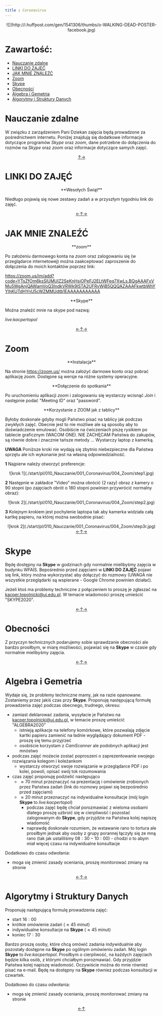 ```yaml
---
title : Coronavirus
---
```


<center>
![](http://i.huffpost.com/gen/1541306/thumbs/o-WALKING-DEAD-POSTER-facebook.jpg)
</center>



# Zawartość:

* [Nauczanie zdalne](#nauczanie-zdalne)
* [LINKI DO ZAJĘĆ](#linki-do-zajęć)
* [JAK MNIE ZNALEŹĆ](#jak-mnie-znaleźć)
* [Zoom](#zoom)
* [Skype](#skype)
* [Obecności](#obecności)
* [Algebra i Gemetria](#algebra-i-gemetria)
* [Algorytmy i Struktury Danych](#algorytmy-i-struktury-danych)



# Nauczanie zdalne

W związku z zarządzeniem Pani Dziekan zajęcia będą prowadzone
za pośrednictwem internetu. Poniżej 
znajdują się dodatkowe informacje dotyczące programów *Skype* oraz *zoom*,
dane potrzebne do dołączenia do rozmów na *Skype* oraz *zoom*
oraz informacje dotyczące samych zajęć.

<div style="text-align: center"><a href = #zawartość title = "zawartość">↑</a><a href = #linki-do-zajęć title = "linki do zajęć">→</a></div>

# LINKI DO ZAJĘĆ

<center>
**Wesołych Świąt**
</center>

Niedługo pojawią się nowe zestawy zadań a w przyszłym tygodniu link do zajęć.

<div style="text-align: center"><a href = #nauczanie-zdalne title = "nauczanie zdalne">←</a><a href = #zawartość title = "zawartość">↑</a><a href = #jak-mnie-znaleźć title = "jak mnie znaleźć">→</a></div>

# JAK MNIE ZNALEŹĆ

<center>
**zoom**
</center>

Po założeniu darmowego konta na *zoom* oraz zalogowaniu się (w przeglądarce internetowej)
można zaakceptować zaproszenie do dołączenia do moich kontaktów poprzez link:

<https://zoom.us/im/add?code=YTsZfOm6ksSlUMUlZ2SeKnHsiOPeFJ2ELtWFeq7XwLs.BQgAAAFxVMu5WgAnjQAWamVoQ3lndkVRWk9lSTA2UFRvWjB5QQQAZAAAFkwtbWhYYlhKUTdHYnU5cWZMMUdtb1EAAAAAAAAAAA>


<center>
**Skype**
</center>

Można znaleźć mnie na skype pod nazwą:

*live:kacpertopol*

<div style="text-align: center"><a href = #linki-do-zajęć title = "linki do zajęć">←</a><a href = #zawartość title = "zawartość">↑</a><a href = #zoom title = "zoom">→</a></div>

# Zoom

<center>
**Instalacja**
</center>

Na stronie <https://zoom.us/>
można założyć darmowe konto oraz pobrać aplikację *zoom*. Dostępne
są wersje na różne systemy operacyjne.

<center>
**Dołączenie do spotkania**
</center>

Po uruchomieniu aplikacji *zoom* i zalogowaniu się
wystarczy wcisnąć *Join* i następnie podać "Meeting ID"
oraz "password". 

<center>
**Korzystanie z ZOOM jak z tablicy**
</center>

Byłoby doskonale gdyby mogli Państwo pisać na tablicy jak podczas
zwykłych zajęć. Obecnie jest to nie możliwe ale są sposoby aby to
doświadczenie emulować.
Osobiście na ćwiczeniach piszę rysikiem po tablecie graficznym (WACOM ONE). 
NIE ZACHĘCAM Państwa do zakupów, są równie dobre i znacznie tańsze metody ...
Wystarczy laptop z kamerką.

**UWAGA** Poniższe kroki nie wydają się zbytnio niebezpieczne
dla Państwa sprzętu ale ich wykonanie jest na własną odpowiedzialność.

**1** Najpierw należy otworzyć preferencje:

<center>
![krok 1](./start/pl/010_Nauczanie/001_Coronavirus/004_Zoom/step1.jpg)
</center>

**2** Następnie w zakładce "Video" można obrócić (2 razy) obraz z kamery
o $90$ stopni (po zajęciach obrót o $180$ stopni powinien przywrócić 
normalny obraz):

<center>
![krok 2](./start/pl/010_Nauczanie/001_Coronavirus/004_Zoom/step2.jpg)
</center>

**3** Kolejnym krokiem jest pochylenie laptopa tak aby kamerka widziała całą kartkę papieru,
na której można swobodnie pisać:

<center>
![krok 2](./start/pl/010_Nauczanie/001_Coronavirus/004_Zoom/step3r.jpg)
</center>





<div style="text-align: center"><a href = #jak-mnie-znaleźć title = "jak mnie znaleźć">←</a><a href = #zawartość title = "zawartość">↑</a><a href = #skype title = "skype">→</a></div>

# Skype

Będę dostępny na **Skype** w godzinach
gdy normalnie mielibyśmy zajęcia w budynku WFAIS. Bepośrednio
przed zajęciami w **LINKI DO ZAJĘĆ** pojawi się link, który można wykorzystać
aby dołączyć do rozmowy (UWAGA nie wszystkie przeglądarki
są wspierane - Google Chrome powinien działać).

Jeżeli ktoś ma problemy techniczne z połączeniem
to proszę je zgłaszać na <kacper.topolnicki@uj.edu.pl>.
W temacie wiadomości proszę umieścić "SKYPE2020".

<div style="text-align: center"><a href = #zoom title = "zoom">←</a><a href = #zawartość title = "zawartość">↑</a><a href = #obecności title = "obecności">→</a></div>

# Obecności

Z przyczyn technicznych podarujemy sobie sprawdzanie obecności ale
bardzo prosiłbym, w miarę możliwości, pojawiać się na **Skype**
w czasie gdy normalnie mielibyśmy zajęcia.

<div style="text-align: center"><a href = #skype title = "skype">←</a><a href = #zawartość title = "zawartość">↑</a><a href = #algebra-i-gemetria title = "algebra i gemetria">→</a></div>

# Algebra i Gemetria

Wydaje się, że problemy techniczne mamy, jak na razie opanowane. 
Zostaniemy przez jakiś czas przy **Skype**.
Proponuję następującą formułę prowadzenia zajęć podczas 
obecnego, trudnego, okresu:

* zamiast deklarować zadania, wysyłacie je Państwo na <kacper.topolnicki@uj.edu.pl>,
  w temacie proszę umieścić "ALGEBRA2020"
  * istnieją aplikacje na telefony komórkowe, które pozwalają zdjęcie
    kartki papieru zamienić na ładnie wyglądający dokument PDF - proszę
    się temu przyjrzeć
  * osobiście korzystam z *CamScanner* ale podobnych aplikacji jest mnóstwo
* podczas zajęć możecie zostać poproszeni o zaprezentowanie swojego rozwiązania kolegom i koleżankom
  * wystarczy otworzyć swoje rozwiązanie w przeglądarce PDF i po kolei, powoli, opisać
    swój tok rozumowania 
* czas zajęć proponuję podzielić następująco
  * $\approx 70$ minut przeznaczyć na prezentację i omówienie zrobionych przez Państwa zadań (link do rozmowy pojawi się 
    bezpośrednio przed zajęciami)
  * $\approx 20$ minut przeznaczyć na indywidualne konsultacje (mój login **Skype** to *live:kacpertopol*)
    * podczas zajęć będę chciał porozmawiać z wieloma osobami dlatego proszę uzbroić się w cierpliwość i
      pozostać zalogowanym do **Skype**,
      gdy przyjdzie na Państwa kolej napiszę wiadomość
    * naprawdę doskonale rozumiem, że wstawanie rano to tortura ale prosiłbym jednak aby osoby z grupy 
      porannej łączyły się ze mną rano (tak jak ustaliliśmy $08:30 - 10:00$) - chodzi o to abym miał więcej czasu na indywidualne konsultacje

Dodatkowo do czasu odwołania:

* moga się zmienić zasady oceniania, proszę monitorować zmiany na stronie


<div style="text-align: center"><a href = #obecności title = "obecności">←</a><a href = #zawartość title = "zawartość">↑</a><a href = #algorytmy-i-struktury-danych title = "algorytmy i struktury danych">→</a></div>

# Algorytmy i Struktury Danych

Proponuję następującą formulę prowadzenia zajęć:

* start $16:00$
* krótkie omówienie zadań ($\approx 45$ minut)
* indywidualne konsultacje na **Skype** ($\approx 45$ minut)
* koniec $17:30$

Bardzo proszę osoby, które chcą omówić zadania indywidualnie aby 
pozostały dostępne na **Skype** po ogólnym omówieniu zadań.
Mój login **Skype** to *live:kacpertopol*.
Prosiłbym o cierpliwość, na każdych zajęciach będzie kilka osób, z którymi
chciałbym porozmawiać. Gdy przyjdzie Państwa kolej napiszę wiadomość. 
Oczywiście można do mnie również pisać na e-mail. Będę na 
dostępny na **Skype** równiez podczas konsultacji w czwartek.

Dodatkowo do czasu odwołania:

* moga się zmienić zasady oceniania, proszę monitorować zmiany na stronie


<div style="text-align: center"><a href = #algebra-i-gemetria title = "algebra i gemetria">←</a><a href = #zawartość title = "zawartość">↑</a></div>
